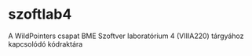 szoftlab4
=========

A WildPointers csapat BME Szoftver laboratórium 4 (VIIIA220) tárgyához kapcsolódó kódraktára

